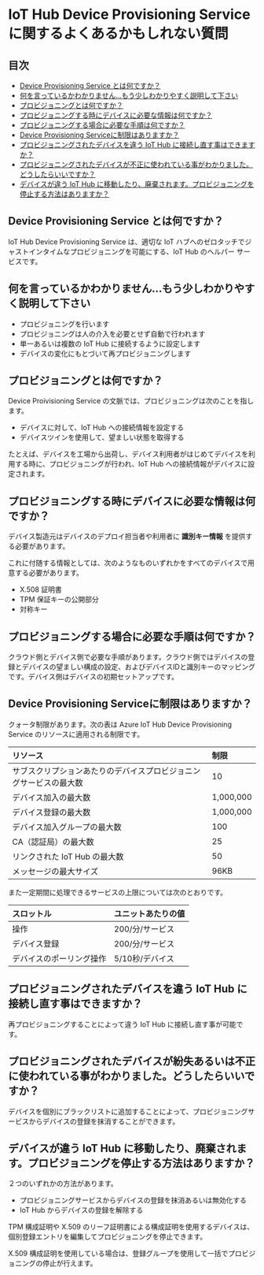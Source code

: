 # IoT Hub Device Provisioning Service に関するよくあるかもしれない質問

## 目次

- [Device Provisioning Service とは何ですか？](#q-about)
- [何を言っているかわかりません…もう少しわかりやすく説明して下さい](#q-about2)
- [プロビジョニングとは何ですか？](#q-about3)
- [プロビジョニングする時にデバイスに必要な情報は何ですか？](#q-id-requirement)
- [プロビジョニングする場合に必要な手順は何ですか？](#q-task-requirement)
- [Device Provisioning Serviceに制限はありますか？](#q-quotas)
- [プロビジョニングされたデバイスを違う IoT Hub に接続し直す事はできますか？](#q-re-provisioning)
- [プロビジョニングされたデバイスが不正に使われている事がわかりました。どうしたらいいですか？](#q-blacklist)
- [デバイスが違う IoT Hub に移動したり、廃棄されます。プロビジョニングを停止する方法はありますか？](#q-remove-device)


## <a id="q-about">Device Provisioning Service とは何ですか？</a>

IoT Hub Device Provisioning Service は、適切な IoT ハブへのゼロタッチでジャストインタイムなプロビジョニングを可能にする、IoT Hub のヘルパー サービスです。

## <a id="q-about2">何を言っているかわかりません…もう少しわかりやすく説明して下さい</a>

- プロビジョニングを行います
- プロビジョニングは人の介入を必要とせず自動で行われます
- 単一あるいは複数の IoT Hub に接続するように設定します
- デバイスの変化にもとづいて再プロビジョニングします

## <a id="q-about3">プロビジョニングとは何ですか？</a>

Device Proivisioning Service の文脈では、プロビジョニングは次のことを指します。

- デバイスに対して、IoT Hub への接続情報を設定する
- デバイスツインを使用して、望ましい状態を取得する

たとえば、デバイスを工場から出荷し、デバイス利用者がはじめてデバイスを利用する時に、プロビジョニングが行われ、IoT Hub への接続情報がデバイスに設定されます。

## <a id="q-id-requirement">プロビジョニングする時にデバイスに必要な情報は何ですか？</a>

デバイス製造元はデバイスのデプロイ担当者や利用者に **識別キー情報** を提供する必要があります。

これに付随する情報としては、次のようなものいずれかをすべてのデバイスで用意する必要があります。

- X.508 証明書
- TPM 保証キーの公開部分
- 対称キー

## <a id="q-task-requirement">プロビジョニングする場合に必要な手順は何ですか？</a>

クラウド側とデバイス側で必要な手順があります。クラウド側ではデバイスの登録とデバイスの望ましい構成の設定、およびデバイスIDと識別キーのマッピングです。デバイス側はデバイスの初期セットアップです。

## <a id="q-quotas">Device Provisioning Serviceに制限はありますか？</a>

クォータ制限があります。次の表は Azure IoT Hub Device Provisioning Service のリソースに適用される制限です。

| リソース | 制限 |
| :----- | :--- |
| サブスクリプションあたりのデバイスプロビジョニングサービスの最大数 | 10 |
| デバイス加入の最大数 | 1,000,000 |
| デバイス登録の最大数 | 1,000,000 |
| デバイス加入グループの最大数 | 100 |
| CA（認証局）の最大数 | 25 |
| リンクされた IoT Hub の最大数 | 50 |
| メッセージの最大サイズ | 96KB |

また一定期間に処理できるサービスの上限については次のとおりです。

| スロットル | ユニットあたりの値 |
| :------- | :------------ |
| 操作 |  200/分/サービス |
| デバイス登録 | 200/分/サービス |
| デバイスのポーリング操作 | 5/10秒/デバイス |


## <a id="q-re-provisioning">プロビジョニングされたデバイスを違う IoT Hub に接続し直す事はできますか？</a>

再プロビジョニングすることによって違う IoT Hub に接続し直す事が可能です。

## <a id="q-blacklist">プロビジョニングされたデバイスが紛失あるいは不正に使われている事がわかりました。どうしたらいいですか？</a>

デバイスを個別にブラックリストに追加することによって、プロビジョニングサービスからデバイスの登録を抹消することができます。

## <a id="q-remove-device">デバイスが違う IoT Hub に移動したり、廃棄されます。プロビジョニングを停止する方法はありますか？</a>

２つのいずれかの方法があります。

- プロビジョニングサービスからデバイスの登録を抹消あるいは無効化する
- IoT Hub からデバイスの登録を解除する

TPM 構成証明や X.509 のリーフ証明書による構成証明を使用するデバイスは、個別登録エントリを編集してプロビジョニングを停止できます。

X.509 構成証明を使用している場合は、登録グループを使用して一括でプロビジョニングの停止が行えます。